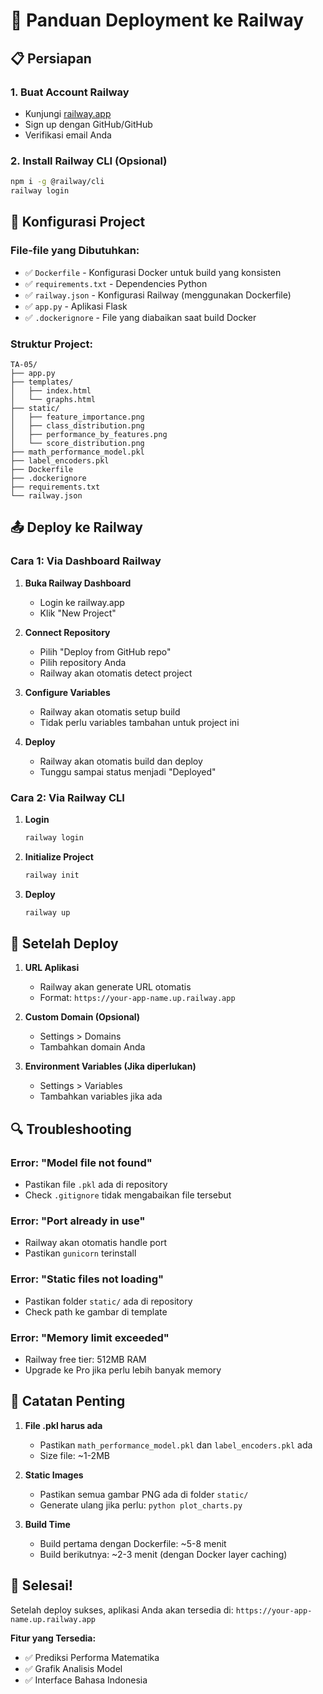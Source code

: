 # 🚀 Panduan Deployment ke Railway

## 📋 Persiapan

### 1. Buat Account Railway
- Kunjungi [railway.app](https://railway.app)
- Sign up dengan GitHub/GitHub
- Verifikasi email Anda

### 2. Install Railway CLI (Opsional)
```bash
npm i -g @railway/cli
railway login
```

## 🔧 Konfigurasi Project

### File-file yang Dibutuhkan:
- ✅ `Dockerfile` - Konfigurasi Docker untuk build yang konsisten
- ✅ `requirements.txt` - Dependencies Python
- ✅ `railway.json` - Konfigurasi Railway (menggunakan Dockerfile)
- ✅ `app.py` - Aplikasi Flask
- ✅ `.dockerignore` - File yang diabaikan saat build Docker

### Struktur Project:
```
TA-05/
├── app.py
├── templates/
│   ├── index.html
│   └── graphs.html
├── static/
│   ├── feature_importance.png
│   ├── class_distribution.png
│   ├── performance_by_features.png
│   └── score_distribution.png
├── math_performance_model.pkl
├── label_encoders.pkl
├── Dockerfile
├── .dockerignore
├── requirements.txt
└── railway.json
```

## 📤 Deploy ke Railway

### Cara 1: Via Dashboard Railway

1. **Buka Railway Dashboard**
   - Login ke railway.app
   - Klik "New Project"

2. **Connect Repository**
   - Pilih "Deploy from GitHub repo"
   - Pilih repository Anda
   - Railway akan otomatis detect project

3. **Configure Variables**
   - Railway akan otomatis setup build
   - Tidak perlu variables tambahan untuk project ini

4. **Deploy**
   - Railway akan otomatis build dan deploy
   - Tunggu sampai status menjadi "Deployed"

### Cara 2: Via Railway CLI

1. **Login**
   ```bash
   railway login
   ```

2. **Initialize Project**
   ```bash
   railway init
   ```

3. **Deploy**
   ```bash
   railway up
   ```

## 🎯 Setelah Deploy

1. **URL Aplikasi**
   - Railway akan generate URL otomatis
   - Format: `https://your-app-name.up.railway.app`

2. **Custom Domain (Opsional)**
   - Settings > Domains
   - Tambahkan domain Anda

3. **Environment Variables (Jika diperlukan)**
   - Settings > Variables
   - Tambahkan variables jika ada

## 🔍 Troubleshooting

### Error: "Model file not found"
- Pastikan file `.pkl` ada di repository
- Check `.gitignore` tidak mengabaikan file tersebut

### Error: "Port already in use"
- Railway akan otomatis handle port
- Pastikan `gunicorn` terinstall

### Error: "Static files not loading"
- Pastikan folder `static/` ada di repository
- Check path ke gambar di template

### Error: "Memory limit exceeded"
- Railway free tier: 512MB RAM
- Upgrade ke Pro jika perlu lebih banyak memory

## 📝 Catatan Penting

1. **File .pkl harus ada**
   - Pastikan `math_performance_model.pkl` dan `label_encoders.pkl` ada
   - Size file: ~1-2MB

2. **Static Images**
   - Pastikan semua gambar PNG ada di folder `static/`
   - Generate ulang jika perlu: `python plot_charts.py`

3. **Build Time**
   - Build pertama dengan Dockerfile: ~5-8 menit
   - Build berikutnya: ~2-3 menit (dengan Docker layer caching)

## 🎉 Selesai!

Setelah deploy sukses, aplikasi Anda akan tersedia di:
`https://your-app-name.up.railway.app`

**Fitur yang Tersedia:**
- ✅ Prediksi Performa Matematika
- ✅ Grafik Analisis Model
- ✅ Interface Bahasa Indonesia

